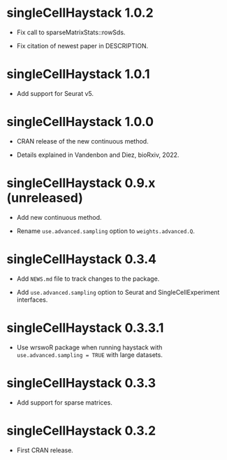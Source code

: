# singleCellHaystack 1.0.2

* Fix call to sparseMatrixStats::rowSds.

* Fix citation of newest paper in DESCRIPTION.

# singleCellHaystack 1.0.1

* Add support for Seurat v5.

# singleCellHaystack 1.0.0

* CRAN release of the new continuous method.

* Details explained in Vandenbon and Diez, bioRxiv, 2022.

# singleCellHaystack 0.9.x (unreleased)

* Add new continuous method.

* Rename `use.advanced.sampling` option to `weights.advanced.Q`.

# singleCellHaystack 0.3.4

* Add `NEWS.md` file to track changes to the package.

* Add `use.advanced.sampling` option to Seurat and SingleCellExperiment interfaces.

# singleCellHaystack 0.3.3.1

* Use wrswoR package when running haystack with `use.advanced.sampling = TRUE` with large datasets.

# singleCellHaystack 0.3.3

* Add support for sparse matrices.

# singleCellHaystack 0.3.2

* First CRAN release.
